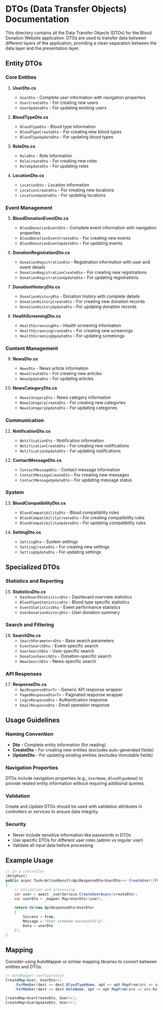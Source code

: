 # DTOs (Data Transfer Objects) Documentation

This directory contains all the Data Transfer Objects (DTOs) for the Blood Donation Website application. DTOs are used to transfer data between different layers of the application, providing a clean separation between the data layer and the presentation layer.

## Entity DTOs

### Core Entities

1. **UserDto.cs**
   - `UserDto` - Complete user information with navigation properties
   - `UserCreateDto` - For creating new users
   - `UserUpdateDto` - For updating existing users

2. **BloodTypeDto.cs**
   - `BloodTypeDto` - Blood type information
   - `BloodTypeCreateDto` - For creating new blood types
   - `BloodTypeUpdateDto` - For updating blood types

3. **RoleDto.cs**
   - `RoleDto` - Role information
   - `RoleCreateDto` - For creating new roles
   - `RoleUpdateDto` - For updating roles

4. **LocationDto.cs**
   - `LocationDto` - Location information
   - `LocationCreateDto` - For creating new locations
   - `LocationUpdateDto` - For updating locations

### Event Management

5. **BloodDonationEventDto.cs**
   - `BloodDonationEventDto` - Complete event information with navigation properties
   - `BloodDonationEventCreateDto` - For creating new events
   - `BloodDonationEventUpdateDto` - For updating events

6. **DonationRegistrationDto.cs**
   - `DonationRegistrationDto` - Registration information with user and event details
   - `DonationRegistrationCreateDto` - For creating new registrations
   - `DonationRegistrationUpdateDto` - For updating registrations

7. **DonationHistoryDto.cs**
   - `DonationHistoryDto` - Donation history with complete details
   - `DonationHistoryCreateDto` - For creating new donation records
   - `DonationHistoryUpdateDto` - For updating donation records

8. **HealthScreeningDto.cs**
   - `HealthScreeningDto` - Health screening information
   - `HealthScreeningCreateDto` - For creating new screenings
   - `HealthScreeningUpdateDto` - For updating screenings

### Content Management

9. **NewsDto.cs**
   - `NewsDto` - News article information
   - `NewsCreateDto` - For creating new articles
   - `NewsUpdateDto` - For updating articles

10. **NewsCategoryDto.cs**
    - `NewsCategoryDto` - News category information
    - `NewsCategoryCreateDto` - For creating new categories
    - `NewsCategoryUpdateDto` - For updating categories

### Communication

11. **NotificationDto.cs**
    - `NotificationDto` - Notification information
    - `NotificationCreateDto` - For creating new notifications
    - `NotificationUpdateDto` - For updating notifications

12. **ContactMessageDto.cs**
    - `ContactMessageDto` - Contact message information
    - `ContactMessageCreateDto` - For creating new messages
    - `ContactMessageUpdateDto` - For updating message status

### System

13. **BloodCompatibilityDto.cs**
    - `BloodCompatibilityDto` - Blood compatibility rules
    - `BloodCompatibilityCreateDto` - For creating compatibility rules
    - `BloodCompatibilityUpdateDto` - For updating compatibility rules

14. **SettingDto.cs**
    - `SettingDto` - System settings
    - `SettingCreateDto` - For creating new settings
    - `SettingUpdateDto` - For updating settings

## Specialized DTOs

### Statistics and Reporting

15. **StatisticsDto.cs**
    - `DashboardStatisticsDto` - Dashboard overview statistics
    - `BloodTypeStatisticsDto` - Blood type specific statistics
    - `EventStatisticsDto` - Event performance statistics
    - `UserDonationHistoryDto` - User donation summary

### Search and Filtering

16. **SearchDto.cs**
    - `SearchParametersDto` - Base search parameters
    - `EventSearchDto` - Event-specific search
    - `UserSearchDto` - User-specific search
    - `DonationSearchDto` - Donation-specific search
    - `NewsSearchDto` - News-specific search

### API Responses

17. **ResponseDto.cs**
    - `ApiResponseDto<T>` - Generic API response wrapper
    - `PagedResponseDto<T>` - Paginated response wrapper
    - `LoginResponseDto` - Authentication response
    - `EmailResponseDto` - Email operation response

## Usage Guidelines

### Naming Convention
- **Dto** - Complete entity information (for reading)
- **CreateDto** - For creating new entities (excludes auto-generated fields)
- **UpdateDto** - For updating existing entities (excludes immutable fields)

### Navigation Properties
DTOs include navigation properties (e.g., `UserName`, `BloodTypeName`) to provide related entity information without requiring additional queries.

### Validation
Create and Update DTOs should be used with validation attributes in controllers or services to ensure data integrity.

### Security
- Never include sensitive information like passwords in DTOs
- Use specific DTOs for different user roles (admin vs regular user)
- Validate all input data before processing

## Example Usage

```csharp
// In a controller
[HttpPost]
public async Task<ActionResult<ApiResponseDto<UserDto>>> CreateUser([FromBody] UserCreateDto createDto)
{
    // Validation and processing
    var user = await _userService.CreateUserAsync(createDto);
    var userDto = _mapper.Map<UserDto>(user);
    
    return Ok(new ApiResponseDto<UserDto>
    {
        Success = true,
        Message = "User created successfully",
        Data = userDto
    });
}
```

## Mapping

Consider using AutoMapper or similar mapping libraries to convert between entities and DTOs:

```csharp
// AutoMapper configuration
CreateMap<User, UserDto>()
    .ForMember(dest => dest.BloodTypeName, opt => opt.MapFrom(src => src.BloodType.BloodTypeName))
    .ForMember(dest => dest.RoleName, opt => opt.MapFrom(src => src.Role.RoleName));

CreateMap<UserCreateDto, User>();
CreateMap<UserUpdateDto, User>();
``` 